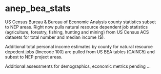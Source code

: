 # anep_bea_stats
US Census Bureau & Bureau of Economic Analysis county statistics subset to NEP areas.
Right now pulls natural resource dependent job statistics (agriculture, forestry, fishing, hunting and mining) from US Census ACS datasets for total number and median income ($).

Additional total personal income estimates by county for natural resource depedent jobs (linecode 100) are pulled from US BEA tables (CAINC5) and subest to NEP project areas. 

Additional assessments for demographics, economic metrics pending ...
